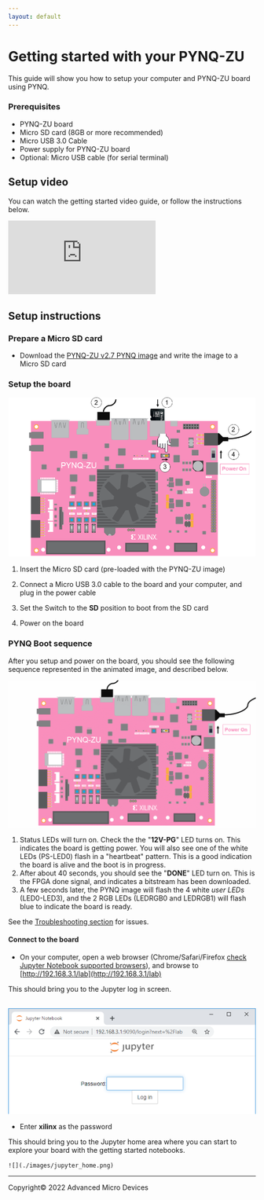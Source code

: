 ```yaml
---
layout: default
---
```


# Getting started with your PYNQ-ZU

This guide will show you how to setup your computer and PYNQ-ZU board using PYNQ. 

### Prerequisites

* PYNQ-ZU board
* Micro SD card (8GB or more recommended)
* Micro USB 3.0 Cable
* Power supply for PYNQ-ZU board
* Optional: Micro USB cable (for serial terminal)



## Setup video

You can watch the getting started video guide, or follow the instructions below.

<iframe class="vid" src="https://www.youtube.com/embed/7ZcEtYGxKao" frameborder="0" allow="accelerometer; autoplay; clipboard-write; encrypted-media; gyroscope; picture-in-picture" allowfullscreen></iframe>


## Setup instructions

### Prepare a Micro SD card

* Download the [PYNQ-ZU v2.7 PYNQ image](http://www.pynq.io/board.html) and write the image to a Micro SD card

### Setup the board

![](./images/pynqzu_setup.png)


1. Insert the Micro SD card (pre-loaded with the PYNQ-ZU image) 

2. Connect a Micro USB 3.0 cable to the board and your computer, and plug in the power cable

3. Set the Switch to the **SD** position to boot from the SD card

4. Power on the board

### PYNQ Boot sequence

After you setup and power on the board, you should see the following sequence represented in the animated image, and described below.

![](./images/pynq-zu_boot_sequence.gif)

1. Status LEDs will turn on. Check the the "**12V-PG**" LED turns on. This indicates the board is getting power. You will also see one of the white LEDs (PS-LED0) flash in a "heartbeat" pattern. This is a good indication the board is alive and the boot is in progress. 
2. After about 40 seconds, you should see the "**DONE**" LED turn on. This is the FPGA done signal, and indicates a bitstream has been downloaded. 
3. A few seconds later, the PYNQ image will flash the 4 white *user LEDs* (LED0-LED3), and the 2 RGB LEDs (LEDRGB0 and LEDRGB1) will flash blue to indicate the board is ready.

See the [Troubleshooting section](./support.md#troubleshooting) for issues.

#### Connect to the board

* On your computer, open a web browser (Chrome/Safari/Firefox [check Jupyter Notebook supported browsers](https://jupyter-notebook.readthedocs.io/en/stable/notebook.html#browser-compatibility)), and browse to [http://192.168.3.1/lab](http://192.168.3.1/lab)

This should bring you to the Jupyter log in screen.

​	![](./images/jupyter_login.png)

* Enter **xilinx** as the password

This should bring you to the Jupyter home area where you can start to explore your board with the getting started notebooks. 

 	![](./images/jupyter_home.png)

---------------------------------------
<p class="copyright">Copyright&copy; 2022 Advanced Micro Devices</p>



